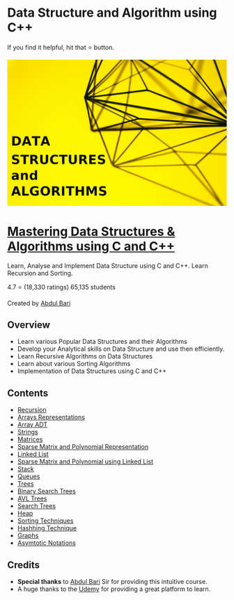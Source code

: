 # Data Structure and Algorithm using C++

If you find it helpful, hit that ⭐ button.

[![Preview](dsa.jpg)](https://github.com/afkniladri/Data-Structure-Algorithm-Cplusplus)

# [Mastering Data Structures & Algorithms using C and C++](https://www.udemy.com/course/datastructurescncpp/)

Learn, Analyse and Implement Data Structure using C and C++. Learn Recursion and Sorting.

4.7 ⭐ (18,330 ratings) 65,135 students

Created by [Abdul Bari](https://www.udemy.com/user/mohammed-abdul-bari-2/)

## Overview

* Learn various Popular Data Structures and their Algorithms
* Develop your Analytical skills on Data Structure and use then efficiently.
* Learn Recursive Algorithms on Data Structures
* Learn about various Sorting Algorithms
* Implementation of Data Structures using C and C++

## Contents

- [Recursion]()
- [Arrays Representations]()
- [Array ADT]()
- [Strings]()
- [Matrices]()
- [Sparse Matrix and Polynomial Representation]()
- [Linked List]()
- [Sparse Matrix and Polynomial using Linked List]()
- [Stack]()
- [Queues]()
- [Trees]()
- [Binary Search Trees]()
- [AVL Trees]()
- [Search Trees]()
- [Heap]()
- [Sorting Techniques]()
- [Hashhing Technique]()
- [Graphs]()
- [Asymtotic Notations]()

## Credits

- **Special thanks** to [Abdul Bari](https://www.udemy.com/user/mohammed-abdul-bari-2/) Sir for providing this intuitive course.
- A huge thanks to the [Udemy](www.udemy.com) for providing a great platform to learn. 
